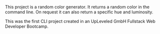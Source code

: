 This project is a random color generator. It returns a random color in the command line. On request it can also return a specific hue and luminosity.

This was the first CLI project created in an UpLeveled GmbH Fullstack Web Developer Bootcamp.
